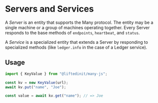 # Servers and Services

A _Server_ is an entity that supports the Many protocol. The entity may be a
single machine or a group of machines operating together. Every Server responds
to the base methods of `endpoints`, `heartbeat`, and `status`.

A _Service_ is a specialized entity that extends a Server by responding to
specialized methods (like `ledger.info` in the case of a Ledger service).

## Usage

```js
import { KeyValue } from "@liftedinit/many-js";

const kv = new KeyValue(url);
await kv.put("name", "Joe");

const value = await kv.get("name"); // => Joe
```
